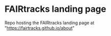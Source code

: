 # FAIRtracks landing page
Repo hosting the FAIRtracks landing page at "https://fairtracks.github.io/about"
